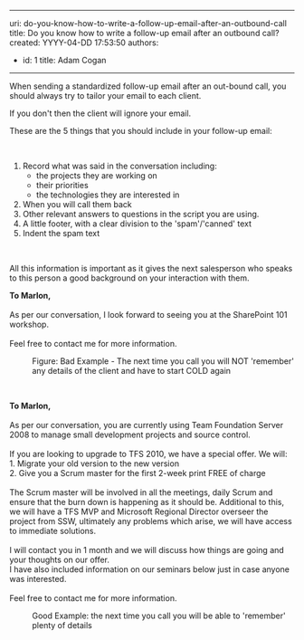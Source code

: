 

---
uri: do-you-know-how-to-write-a-follow-up-email-after-an-outbound-call
title: Do you know how to write a follow-up email after an outbound call?
created: YYYY-04-DD 17:53:50
authors:
  - id: 1
    title: Adam Cogan
---




<span class='intro'> <p>When sending a standardized follow-up email after an out-bound call, you should always try to tailor your email to each client.</p><p>If you don't then the client will ignore your email.</p><p>These are the 5 things that you should include in your follow-up email&#58;  <br></p><br> </span>

<ol><li>​Record what was said in the conversation including&#58;
   <ul><li>the projects they are working on</li><li>their priorities​<br></li><li>the technologies they are interested in</li></ul></li>
   <li>When you will call them back</li><li>Other relevant answers to questions in the script you are using.</li><li>A little footer, with a clear division to the 'spam'/'canned' text</li><li>Indent the spam text</li></ol><p><br></p><p>​All this information is important as it gives the next salesperson who speaks to this person a good background on your interaction with them.</p><p class="ssw15-rteElement-GreyBox"> 
   <b>To Marlon,</b><br><br>As per our conversation, I look forward to seeing you at the SharePoint 101 workshop.<br><br>Feel free to contact me for more information.</p><dd class="ssw15-rteElement-FigureBad">Figure&#58; Bad Example - The next time you call you will NOT 'remember' any details of the client and have to start COLD again<br></dd><p>
   <strong><br></strong></p><p class="ssw15-rteElement-GreyBox"> 
   <b>To Marlon,</b><br><br>As per our conversation, you are currently using Team Foundation Server 2008 to manage small development projects and source control.<br><br>If you are looking to upgrade to TFS 2010, we have a special offer. We will&#58;<br>1. Migrate your old version to the new version<br>2.&#160;Give you a Scrum master for the first 2-week print FREE of charge<br><br>The Scrum master will be involved in all the meetings, daily Scrum and ensure that the burn down is happening as it should be. Additional to this, we will have a TFS MVP and Microsoft Regional Director overseer the project from SSW, ultimately any problems which arise, we will have access to immediate solutions.<br><br>I will contact you in 1 month and we will discuss how things are going and your thoughts on our offer.<br>I have also included information on our seminars below just in case anyone was interested.<br><br>Feel free to contact me for more information. 
   <br></p><dd class="ssw15-rteElement-FigureGood">Good Example&#58; the next time you call you will be able to 'remember' plenty of details 
   <br></dd>
<br>



